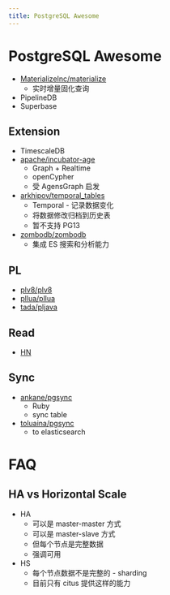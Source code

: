 ```yaml
---
title: PostgreSQL Awesome
---
```


# PostgreSQL Awesome

- [MaterializeInc/materialize](https://github.com/MaterializeInc/materialize)
  - 实时增量固化查询
- PipelineDB
- Superbase

## Extension

- TimescaleDB
- [apache/incubator-age](https://github.com/apache/incubator-age)
  - Graph + Realtime
  - openCypher
  - 受 AgensGraph 启发
- [arkhipov/temporal_tables](https://github.com/arkhipov/temporal_tables)
  - Temporal - 记录数据变化
  - 将数据修改归档到历史表
  - 暂不支持 PG13
- [zombodb/zombodb](https://github.com/zombodb/zombodb)
  - 集成 ES 搜索和分析能力

## PL

- [plv8/plv8](https://github.com/plv8/plv8)
- [pllua/pllua](https://github.com/pllua/pllua)
- [tada/pljava](https://github.com/tada/pljava)

## Read

- [HN](https://news.ycombinator.com/item?id=28425379)

## Sync

- [ankane/pgsync](https://github.com/ankane/pgsync)
  - Ruby
  - sync table
- [toluaina/pgsync](https://github.com/toluaina/pgsync)
  - to elasticsearch

# FAQ

## HA vs Horizontal Scale

- HA
  - 可以是 master-master 方式
  - 可以是 master-slave 方式
  - 但每个节点是完整数据
  - 强调可用
- HS
  - 每个节点数据不是完整的 - sharding
  - 目前只有 citus 提供这样的能力
